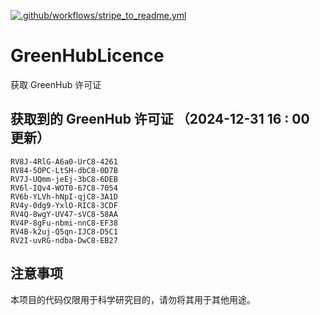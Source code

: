 [![.github/workflows/stripe_to_readme.yml](https://github.com/zjx-kimi/GreenHubLicence/actions/workflows/stripe_to_readme.yml/badge.svg)](https://github.com/zjx-kimi/GreenHubLicence/actions/workflows/stripe_to_readme.yml)
# GreenHubLicence
获取 GreenHub 许可证
## 获取到的 GreenHub 许可证 （2024-12-31 16 : 00 更新）
```
RV8J-4RlG-A6a0-UrC8-4261
RV84-5OPC-LtSH-dbC8-0D7B
RV7J-UQmm-jeEj-3bC8-6DEB
RV6l-IQv4-WOT0-67C8-7054
RV6b-YLVh-hNpI-qjC8-3A1D
RV4y-0dg9-YxlO-RIC8-3CDF
RV4Q-8wgY-UV47-sVC8-58AA
RV4P-8gFu-nbmi-nnC8-EF38
RV4B-k2uj-Q5qn-IJC8-D5C1
RV2I-uvRG-ndba-DwC8-EB27
```

## 注意事项

本项目的代码仅限用于科学研究目的，请勿将其用于其他用途。


